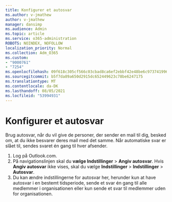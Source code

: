 ```yaml
---
title: Konfigurer et autosvar
ms.author: v-jmathew
author: v-jmathew
manager: dansimp
ms.audience: Admin
ms.topic: article
ms.service: o365-administration
ROBOTS: NOINDEX, NOFOLLOW
localization_priority: Normal
ms.collection: Adm_O365
ms.custom:
- "9000761"
- "7254"
ms.openlocfilehash: 09f618c305cf566c03cbad8ca6ef2ebbf42e48be6c97374199654005698053df
ms.sourcegitcommit: b5f7da89a650d2915dc652449623c78be6247175
ms.translationtype: MT
ms.contentlocale: da-DK
ms.lasthandoff: 08/05/2021
ms.locfileid: "53994931"
---
```

# <a name="set-up-an-automatic-reply"></a>Konfigurer et autosvar

Brug autosvar, når du vil give de personer, der sender en mail til dig, besked om, at du ikke besvarer deres mail med det samme. Når automatiske svar er slået til, sendes svaret én gang til hver afsender.

1. Log på Outlook.com.
2. På navigationslinjen skal du **vælge Indstillinger**  >  **Angiv autosvar**. Hvis **Angiv autosvar** ikke vises, skal du vælge **Indstillinger**  >  **Indstillinger**  >  **Autosvar**.
3. Du kan ændre indstillingerne for autosvar her, herunder kun at have autosvar i en bestemt tidsperiode, sende et svar én gang til alle medlemmer i organisationen eller kun sende et svar til medlemmer uden for organisationen.
